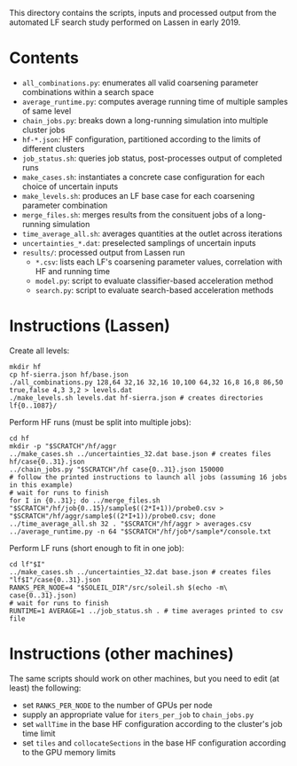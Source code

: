 This directory contains the scripts, inputs and processed output from the automated LF search study performed on Lassen in early 2019.

Contents
========

* `all_combinations.py`: enumerates all valid coarsening parameter combinations within a search space
* `average_runtime.py`: computes average running time of multiple samples of same level
* `chain_jobs.py`: breaks down a long-running simulation into multiple cluster jobs
* `hf-*.json`: HF configuration, partitioned according to the limits of different clusters
* `job_status.sh`: queries job status, post-processes output of completed runs
* `make_cases.sh`: instantiates a concrete case configuration for each choice of uncertain inputs
* `make_levels.sh`: produces an LF base case for each coarsening parameter combination
* `merge_files.sh`: merges results from the consituent jobs of a long-running simulation
* `time_average_all.sh`: averages quantities at the outlet across iterations
* `uncertainties_*.dat`: preselected samplings of uncertain inputs
* `results/`: processed output from Lassen run
  * `*.csv`: lists each LF's coarsening parameter values, correlation with HF and running time
  * `model.py`: script to evaluate classifier-based acceleration method
  * `search.py`: script to evaluate search-based acceleration methods

Instructions (Lassen)
=====================

Create all levels:

```
mkdir hf
cp hf-sierra.json hf/base.json
./all_combinations.py 128,64 32,16 32,16 10,100 64,32 16,8 16,8 86,50 true,false 4,3 3,2 > levels.dat
./make_levels.sh levels.dat hf-sierra.json # creates directories lf{0..1087}/
```

Perform HF runs (must be split into multiple jobs):

```
cd hf
mkdir -p "$SCRATCH"/hf/aggr
../make_cases.sh ../uncertainties_32.dat base.json # creates files hf/case{0..31}.json
../chain_jobs.py "$SCRATCH"/hf case{0..31}.json 150000
# follow the printed instructions to launch all jobs (assuming 16 jobs in this example)
# wait for runs to finish
for I in {0..31}; do ../merge_files.sh "$SCRATCH"/hf/job{0..15}/sample$((2*I+1))/probe0.csv > "$SCRATCH"/hf/aggr/sample$((2*I+1))/probe0.csv; done
../time_average_all.sh 32 . "$SCRATCH"/hf/aggr > averages.csv
../average_runtime.py -n 64 "$SCRATCH"/hf/job*/sample*/console.txt
```

Perform LF runs (short enough to fit in one job):

```
cd lf"$I"
../make_cases.sh ../uncertainties_32.dat base.json # creates files "lf$I"/case{0..31}.json
RANKS_PER_NODE=4 "$SOLEIL_DIR"/src/soleil.sh $(echo -m\ case{0..31}.json)
# wait for runs to finish
RUNTIME=1 AVERAGE=1 ../job_status.sh . # time averages printed to csv file
```

Instructions (other machines)
=============================

The same scripts should work on other machines, but you need to edit (at least) the following:

* set `RANKS_PER_NODE` to the number of GPUs per node
* supply an appropriate value for `iters_per_job` to `chain_jobs.py`
* set `wallTime` in the base HF configuration according to the cluster's job time limit
* set `tiles` and `collocateSections` in the base HF configuration according to the GPU memory limits
